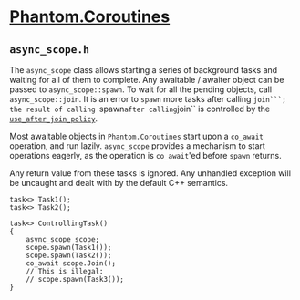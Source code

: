 # [Phantom.Coroutines](../README.md)

## ```async_scope.h```

The ```async_scope``` class allows starting a series of background tasks
and waiting for all of them to complete. Any awaitable / awaiter object
can be passed to ```async_scope::spawn```. To wait for all the pending objects,
call ```async_scope::join```. It is an error to ```spawn``` more tasks after
calling ``join```; the result of calling ``spawn``` after calling ```join`` is
controlled by the [```use_after_join_policy```](policies.md#use_after_join_policy).

Most awaitable objects in ```Phantom.Coroutines``` start upon a ```co_await``` operation,
and run lazily. ```async_scope``` provides a mechanism to start operations
eagerly, as the operation is ```co_await```'ed before ```spawn``` returns.

Any return value from these tasks is ignored. Any unhandled exception will be uncaught
and dealt with by the default C++ semantics.

```
task<> Task1();
task<> Task2();

task<> ControllingTask()
{
    async_scope scope;
    scope.spawn(Task1());
    scope.spawn(Task2());
    co_await scope.Join();
    // This is illegal:
    // scope.spawn(Task3());
}
```
